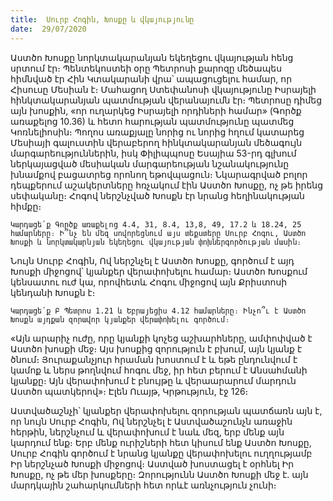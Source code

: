 ```yaml
---
title:  Սուրբ Հոգին, Խոսքը և վկայությունը
date:  29/07/2020
---
```


Աստծո Խոսքը նորկտակարանյան եկեղեցու վկայության հենց սրտում էր։ Պենտեկոստեի օրը Պետրոսի քարոզը մեծապես հիմնված էր Հին Կտակարանի վրա՝ ապացուցելու համար, որ Հիսուսը Մեսիան է։ Մահացող Ստեփանոսի վկայությունը Իսրայելի հինկտակարանյան պատմության վերանայումն էր։ Պետրոսը դիմեց այն խոսքին, «որ ուղարկեց Իսրայելի որդիների համար» (Գործք առաքելոց 10.36) և հետո հարության պատմությունը պատմեց Կոռնելիոսին։ Պողոս առաքյալը նորից ու նորից հղում կատարեց Մեսիայի գալուստին վերաբերող հինկտակարանյան մեծագույն մարգարեություններին, իսկ Փիլիպպոսը Եսայիա 53-րդ գլխում ներկայացված մեսիական մարգարեության նշանակությունը խնամքով բացատրեց որոնող եթովպացուն։ Նկարագրված բոլոր դեպքերում աշակերտները հռչակում էին Աստծո Խոսքը, ոչ թե իրենց սեփականը։ Հոգով ներշնչված Խոսքն էր նրանց հեղինակության հիմքը։

`Կարդացե՛ք Գործք առաքելոց 4.4, 31, 8.4, 13,8, 49, 17.2 և 18.24, 25 համարները։ Ի՞նչ են մեզ սովորեցնում այս տեքստերը Սուրբ Հոգու, Աստծո Խոսքի և նորկտակարնյան եկեղեցու վկայության փոխներգործության մասին։`

Նույն Սուրբ Հոգին, Ով ներշնչել է Աստծո Խոսքը, գործում է այդ Խոսքի միջոցով՝ կյանքեր վերափոխելու համար։ Աստծո Խոսքում կենսատու ուժ կա, որովհետև Հոգու միջոցով այն Քրիստոսի կենդանի Խոսքն է։

`Կարդացե՛ք Բ Պետրոս 1.21 և Եբրայեցիս 4.12 համարները։ Ինչո՞ւ է Աստծո Խոսքն այդքան զորավոր կյանքեր վերափոխելու գործում։`

«Այն արարիչ ուժը, որը կյանքի կոչեց աշխարհները, ամփոփված է Աստծո խոսքի մեջ։ Այս խոսքից զորություն է բխում, այն կյանք է ծնում։ Յուրաքանչյուր հրաման խոստում է և եթե ընդունվում է կամոք և ներս թողնվում հոգու մեջ, իր հետ բերում է Անսահմանի կյանքը։ Այն վերափոխում է բնույթը և վերաարարում մարդուն Աստծո պատկերով»։ Էլեն Ուայթ, Կրթություն, էջ 126։

Աստվածաշնչի՝ կյանքեր վերափոխելու զորության պատճառն այն է, որ նույն Սուրբ Հոգին, Ով ներշնչել է Աստվածաշունչն առաջին հերթին, ներշնչում և վերափոխում է նաև մեզ, երբ մենք այն կարդում ենք։ Երբ մենք ուրիշների հետ կիսում ենք Աստծո Խոսքը, Սուրբ Հոգին գործում է նրանց կյանքը վերափոխելու ուղղությամբ Իր ներշնչած Խոսքի միջոցով։ Աստված խոստացել է օրհնել Իր Խոսքը, ոչ թե մեր խոսքերը։ Զորությունն Աստծո Խոսքի մեջ է. այն մարդկային շահարկումների հետ որևէ առնչություն չունի։
